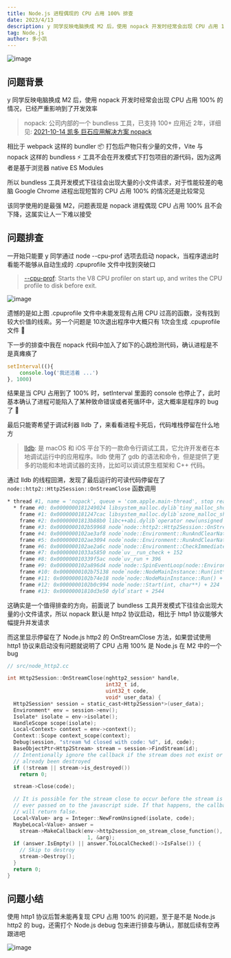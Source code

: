 ```yaml
---
title: Node.js 进程偶现的 CPU 占用 100% 排查
date: 2023/4/13
description: y 同学反映电脑换成 M2 后，使用 nopack 开发时经常会出现 CPU 占用 100%
tag: Node.js
author: 多小凯
---
```


![image](https://user-images.githubusercontent.com/23253540/231503505-04568d41-a1bf-4984-8383-add6dba72e42.png)

## 问题背景
y 同学反映电脑换成 M2 后，使用 nopack 开发时经常会出现 CPU 占用 100% 的情况，已经严重影响到了开发效率
> nopack: 公司内部的一个 bundless 工具，已支持 100+ 应用近 2年，详细见: [2021-10-14 凯多 巨石应用解决方案 nopack](https://github.com/xiaoxiaojx/blog/issues/20)

相比于 webpack 这样的 bundler 📦 打包后产物只有少量的文件，Vite 与 nopack 这样的 bundless ⚡️ 工具不会在开发模式下打包项目的源代码，因为这两者是基于浏览器 native ES Modules

所以 bundless 工具开发模式下往往会出现大量的小文件请求，对于性能较差的电脑 Google Chrome 进程出现短暂的 CPU 占用 100% 的情况还是比较常见

该同学使用的是最强 M2，问题表现是 nopack 进程偶现 CPU 占用 100% 且不会下降，这属实让人一下难以接受

## 问题排查

一开始只能要 y 同学通过 node --cpu-prof 选项去启动 nopack，当程序退出时看能不能够从自动生成的 .cpuprofile 文件中找到突破口
> [--cpu-prof](https://nodejs.org/dist/latest-v18.x/docs/api/cli.html#--cpu-prof): Starts the V8 CPU profiler on start up, and writes the CPU profile to disk before exit.

![image](https://user-images.githubusercontent.com/23253540/231513234-7fd6ef84-581c-485a-b741-59deb2021446.png)

遗憾的是如上图 .cpuprofile 文件中未能发现有占用 CPU 过高的函数，没有找到较大价值的线索。另一个问题是 10次退出程序中大概只有 1次会生成 .cpuprofile 文件 🥲

下一步的排查中我在 nopack 代码中加入了如下的心跳检测代码，确认进程是不是真瘫痪了
```js
setInterval((){
    console.log('我还活着 ...')
}, 1000)
```
结果是当 CPU 占用到了 100% 时，setInterval 里面的 console 也停止了，此时基本确认了进程可能陷入了某种致命错误或者死循环中，这大概率是程序的 bug 了 🐛

最后只能寄希望于调试利器 lldb 了，来看看进程卡死后，代码堆栈停留在什么地方
> [lldb](https://lldb.llvm.org/use/map.html): 是 macOS 和 iOS 平台下的一款命令行调试工具，它允许开发者在本地调试运行中的应用程序。lldb 使用了 gdb 的语法和命令，但是提供了更多的功能和本地调试器的支持，比如可以调试原生框架和 C++ 代码。

通过 lldb 的线程回溯，发现了最后运行的可读代码停留在了 `node::http2::Http2Session::OnStreamClose` 函数调用
```bash
* thread #1, name = 'nopack', queue = 'com.apple.main-thread', stop reason = signal SIGSTOP
  * frame #0: 0x0000000181249024 libsystem_malloc.dylib`tiny_malloc_should_clear + 56
    frame #1: 0x0000000181247cac libsystem_malloc.dylib`szone_malloc_should_clear + 92
    frame #2: 0x00000001813b88b0 libc++abi.dylib`operator new(unsigned long) + 32
    frame #3: 0x0000000102b59968 node`node::http2::Http2Session::OnStreamClose(nghttp2_session*, int, unsigned int, void*) + 300
    frame #4: 0x0000000102ae3af8 node`node::Environment::RunAndClearNativeImmediates(bool)::$_8::operator()(node::CallbackQueue<void, node::Environment*>*) const + 100
    frame #5: 0x0000000102ae3094 node`node::Environment::RunAndClearNativeImmediates(bool) + 404
    frame #6: 0x0000000102ae2a6c node`node::Environment::CheckImmediate(uv_check_s*) + 308
    frame #7: 0x00000001033a5850 node`uv__run_check + 152
    frame #8: 0x000000010339f5ac node`uv_run + 396
    frame #9: 0x0000000102a896d4 node`node::SpinEventLoop(node::Environment*) + 244
    frame #10: 0x0000000102b75138 node`node::NodeMainInstance::Run(int*, node::Environment*) + 120
    frame #11: 0x0000000102b74e18 node`node::NodeMainInstance::Run() + 112
    frame #12: 0x0000000102b0c994 node`node::Start(int, char**) + 224
    frame #13: 0x00000001810d3e50 dyld`start + 2544
```
这确实是一个值得排查的方向，前面说了 bundless 工具开发模式下往往会出现大量的小文件请求，所以 nopack 默认是 http2 协议启动，相比于 http1 协议能够大幅提升并发请求

而这里显示停留在了 Node.js http2 的 OnStreamClose 方法，如果尝试使用 http1 协议来启动没有问题就说明了 CPU 占用 100% 是 Node.js 在 M2 中的一个 bug

```c
// src/node_http2.cc

int Http2Session::OnStreamClose(nghttp2_session* handle,
                                int32_t id,
                                uint32_t code,
                                void* user_data) {
  Http2Session* session = static_cast<Http2Session*>(user_data);
  Environment* env = session->env();
  Isolate* isolate = env->isolate();
  HandleScope scope(isolate);
  Local<Context> context = env->context();
  Context::Scope context_scope(context);
  Debug(session, "stream %d closed with code: %d", id, code);
  BaseObjectPtr<Http2Stream> stream = session->FindStream(id);
  // Intentionally ignore the callback if the stream does not exist or has
  // already been destroyed
  if (!stream || stream->is_destroyed())
    return 0;

  stream->Close(code);

  // It is possible for the stream close to occur before the stream is
  // ever passed on to the javascript side. If that happens, the callback
  // will return false.
  Local<Value> arg = Integer::NewFromUnsigned(isolate, code);
  MaybeLocal<Value> answer =
    stream->MakeCallback(env->http2session_on_stream_close_function(),
                          1, &arg);
  if (answer.IsEmpty() || answer.ToLocalChecked()->IsFalse()) {
    // Skip to destroy
    stream->Destroy();
  }
  return 0;
}
```

## 问题小结

使用 http1 协议后暂未能再复现 CPU 占用 100% 的问题，至于是不是 Node.js http2 的 bug，还需打个 Node.js debug 包来进行排查与确认，那就后续有空再跟进吧

![image](https://user-images.githubusercontent.com/23253540/231523081-a75114b9-3344-4b50-938d-8c2832da89bd.png)
